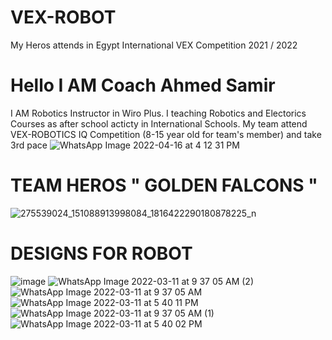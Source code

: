 # VEX-ROBOT
My Heros attends in Egypt International VEX Competition 2021 / 2022

# Hello I AM Coach Ahmed Samir 
I AM Robotics Instructor in Wiro Plus.
I teaching Robotics and Electorics Courses as after school acticty in International Schools.
My team attend VEX-ROBOTICS IQ Competition (8-15 year old for team's member) and take 3rd pace
![WhatsApp Image 2022-04-16 at 4 12 31 PM](https://user-images.githubusercontent.com/74832164/163678285-31e55f03-4929-4133-b9f1-03a4bf900a6a.jpeg)

# TEAM HEROS " GOLDEN FALCONS " 
![275539024_151088913998084_1816422290180878225_n](https://user-images.githubusercontent.com/74832164/163677112-22d9ca9e-cba8-4c69-8fc9-1bb57e5401db.jpg)

# DESIGNS FOR ROBOT
![image](https://user-images.githubusercontent.com/74832164/163677251-eaa53fa6-d5b1-4cd8-ae99-59690dcf08bc.png)
![WhatsApp Image 2022-03-11 at 9 37 05 AM (2)](https://user-images.githubusercontent.com/74832164/163677961-2f67a145-0cb5-407c-9e47-c0f840d38f0c.jpeg)
![WhatsApp Image 2022-03-11 at 9 37 05 AM](https://user-images.githubusercontent.com/74832164/163677989-09f58db7-6a30-41bd-a3e3-a440bfeb5e2b.jpeg)![WhatsApp Image 2022-03-11 at 5 40 11 PM](https://user-images.githubusercontent.com/74832164/163678024-fcab3d6e-7f74-4b7d-a47e-f95b6f834b27.jpeg)![WhatsApp Image 2022-03-11 at 9 37 05 AM (1)](https://user-images.githubusercontent.com/74832164/163678031-180c3733-a2ef-4e05-9a38-bbf08ac7fae9.jpeg)
![WhatsApp Image 2022-03-11 at 5 40 02 PM](https://user-images.githubusercontent.com/74832164/163678018-9208f4c5-23ca-418b-b337-c57e1c0aaea2.jpeg)



